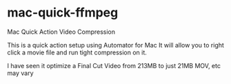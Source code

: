 # mac-quick-ffmpeg
Mac Quick Action Video Compression

This is a quick action setup using Automator for Mac
It will allow you to right click a movie file and run tight compression on it.

I have seen it optimize a Final Cut Video from 213MB to just 21MB
MOV, etc may vary

